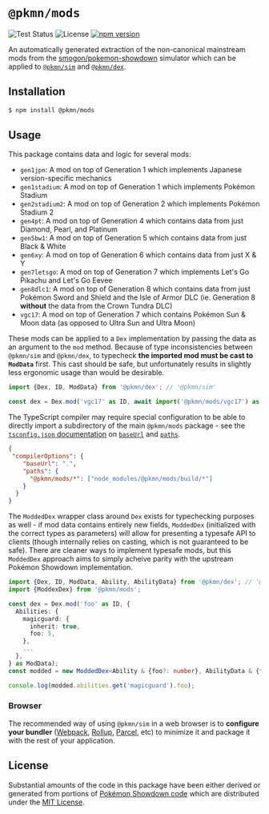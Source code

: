 # `@pkmn/mods`

![Test Status](https://github.com/pkmn/ps/workflows/Tests/badge.svg)
![License](https://img.shields.io/badge/License-MIT-blue.svg)
[![npm version](https://img.shields.io/npm/v/@pkmn/mods.svg)](https://www.npmjs.com/package/@pkmn/mods)

An automatically generated extraction of the non-canonical mainstream mods from the
[smogon/pokemon-showdown](https://github.com/smogon/pokemon-showdown) simulator which can be
applied to [`@pkmn/sim`](../sim) and [`@pkmn/dex`](../dex).

## Installation

```sh
$ npm install @pkmn/mods
```

## Usage

This package contains data and logic for several mods:

- `gen1jpn`: A mod on top of Generation 1 which implements Japanese version-specific mechanics
- `gen1stadium`: A mod on top of Generation 1 which implements Pokémon Stadium
- `gen2stadium2`: A mod on top of Generation 2 which implements Pokémon Stadium 2
- `gen4pt`: A mod on top of Generation 4 which contains data from just Diamond, Pearl, and Platinum
- `gen5bw1`: A mod on top of Generation 5 which contains data from just Black & White
- `gen6xy`: A mod on top of Generation 6 which contains data from just X & Y
- `gen7letsgo`: A mod on top of Generation 7 which implements Let's Go Pikachu and Let's Go Eevee
- `gen8dlc1`: A mod on top of Generation 8 which contains data from just Pokémon Sword and Shield
   and the Isle of Armor DLC (ie. Generation 8 **without** the data from the Crown Tundra DLC)
- `vgc17`: A mod on top of Generation 7 which contains Pokémon Sun & Moon data (as opposed to Ultra
  Sun and Ultra Moon)

These mods can be applied to a `Dex` implementation by passing the data as an argument to the `mod`
method. Because of type inconsistencies between `@pkmn/sim` and `@pkmn/dex`, to typecheck **the
imported mod must be cast to `ModData`** first. This cast should be safe, but unfortunately results
in slightly less ergonomic usage than would be desirable.

```ts
import {Dex, ID, ModData} from '@pkmn/dex'; // '@pkmn/sim'

const dex = Dex.mod('vgc17' as ID, await import('@pkmn/mods/vgc17') as ModData);
```

The TypeScript compiler may require special configuration to be able to directly import a
subdirectory of the main `@pkmn/mods` package - see the
[`tsconfig.json` documentation](https://www.typescriptlang.org/tsconfig) on
[`baseUrl`](https://www.typescriptlang.org/tsconfig#baseUrl) and
[`paths`](https://www.typescriptlang.org/tsconfig#paths).

```json
{
 "compilerOptions": {
    "baseUrl": ".",
    "paths": {
      "@pkmn/mods/*": ["node_modules/@pkmn/mods/build/*"]
    }
  }
}
```

The `ModdedDex` wrapper class around `Dex` exists for typechecking purposes as well - if mod data
contains entirely new fields, `ModdedDex` (initialized with the correct types as parameters) will
allow for presenting a typesafe API to clients (though internally relies on casting, which is not
guaranteed to be safe). There are cleaner ways to implement typesafe mods, but this `ModdedDex`
approach aims to simply acheive parity with the upstream Pokémon Showdown implementation.

```ts
import {Dex, ID, ModData, Ability, AbilityData} from '@pkmn/dex'; // '@pkmn/sim'
import {ModdexDex} from '@pkmn/mods';

const dex = Dex.mod('foo' as ID, {
  Abilities: {
    magicguard: {
      inherit: true,
      foo: 5,
    },
    ...
  },
} as ModData);
const modded = new ModdedDex<Ability & {foo?: number}, AbilityData & {foo?: number}>(dex);

console.log(modded.abilities.get('magicguard').foo);
```

### Browser

The recommended way of using `@pkmn/sim` in a web browser is to **configure your bundler**
([Webpack](https://webpack.js.org/), [Rollup](https://rollupjs.org/),
[Parcel](https://parceljs.org/), etc) to minimize it and package it with the rest of your
application.

## License

Substantial amounts of the code in this package have been either derived or generated from portions
of [Pokémon Showdown code](https://github.com/smogon/pokemon-showdown) which are distributed under
the [MIT License](LICENSE).
